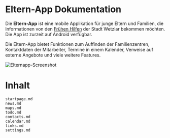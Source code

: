 # Eltern-App Dokumentation
Die **Eltern-App** ist eine mobile Applikation für junge Eltern und Familien, die Informationen von den [Frühen Hilfen](https://www.wetzlar.de/leben-in-wetzlar/soziales/kinder-jugendliche/fruehehilfen/index.php/) der Stadt Wetzlar bekommen möchten.
Die App ist zurzeit auf Android verfügbar.

Die Eltern-App bietet Funktionen zum Auffinden der Familienzentren, Kontaktdaten der Mitarbeiter, Termine in einem Kalender, Verweise auf externe Angebote und viele weitere Features.

![Elternapp-Screenshot](/images/elternapp_screenshot_300.png)

# Inhalt

```{toctree}
startpage.md
news.md
maps.md
todo.md
contacts.md
calendar.md
links.md
settings.md
```
